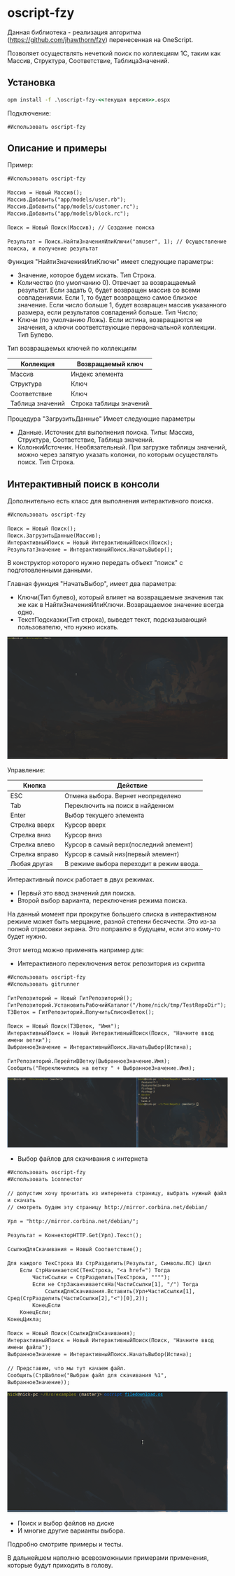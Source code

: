 # oscript-fzy

Данная библиотека - реализация алгоритма (https://github.com/jhawthorn/fzy) перенесенная на OneScript.

Позволяет осуществлять нечеткий поиск по коллекциям 1С, таким как Массив, Структура, Соответствие, ТаблицаЗначений. 

## Установка

```cmd
opm install -f .\oscript-fzy-<<текущая версия>>.ospx
```

Подключение:

```bsl
#Использовать oscript-fzy
```

## Описание и примеры

Пример:
```bsl
#Использовать oscript-fzy

Массив = Новый Массив();
Массив.Добавить("app/models/user.rb");
Массив.Добавить("app/models/customer.rc");
Массив.Добавить("app/models/block.rc");

Поиск = Новый Поиск(Массив); // Создание поиска

Результат = Поиск.НайтиЗначенияИлиКлючи("amuser", 1); // Осуществление поиска, и получение результат
```

Функция "НайтиЗначенияИлиКлючи" имеет следующие параметры:

- Значение,  которое будем искать. Тип Строка.
- Количество (по умолчанию 0). Отвечает за возвращаемый результат. Если задать 0, будет возвращен массив со всеми совпадениями. Если 1, то будет возвращено самое близкое значение. Если число больше 1, будет возвращен массив указанного размера, если результатов совпадений больше. Тип Число;
- Ключи (по умолчанию Ложь). Если истина, возвращаются не значения, а ключи соответствующие первоначальной коллекции. Тип Булево. 

Тип возвращаемых ключей по коллекциям

| Коллекция        | Возвращаемый ключ       |
| -                | -                       |
| Массив           | Индекс элемента         |
| Структура        | Ключ                    |
| Соответствие     | Ключ                    |
| Таблица значений | Строка таблицы значений |

Процедура "ЗагрузитьДанные" Имеет следующие параметры

- Данные. Источник для выполнения поиска. Типы: Массив, Структура, Соответствие, Таблица значений.
- КолонкиИсточник. Необязательный. При загрузке таблицы значений, можно через запятую указать колонки, по которым осуществлять поиск. Тип Строка.

## Интерактивный поиск в консоли

Дополнительно есть класс для выполнения интерактивного поиска. 

```bsl
#Использовать oscript-fzy

Поиск = Новый Поиск();
Поиск.ЗагрузитьДанные(Массив);
ИнтерактивныйПоиск = Новый ИнтерактивныйПоиск(Поиск);
РезультатЗначение = ИнтерактивныйПоиск.НачатьВыбор();
```

В конструктор которого нужно передать объект "поиск" с подготовленными данными.

Главная функция "НачатьВыбор", имеет два параметра:

- Ключи(Тип булево), который влияет на возвращаемые значения так же как в НайтиЗначенияИлиКлючи. Возвращаемое значение всегда одно.
- ТекстПодсказки(Тип строка), выведет текст, подсказывающий пользователю, что нужно искать.

![interactivni_piosk](interactivni_piosk.gif)

Управление:

| Кнопка         | Действие                                 |
| -              | -                                        |
| ESC            | Отмена выбора. Вернет неопределено       |
| Tab            | Переключить на поиск в найденном         |
| Enter          | Выбор текущего элемента                  |
| Стрелка вверх  | Курсор вверх                             |
| Стрелка вниз   | Курсор вниз                              |
| Стрелка влево  | Курсор в самый верх(последний элемент)   |
| Стрелка вправо | Курсор в самый низ(первый элемент)       |
| Любая другая   | В режиме выбора переходит в режим ввода. |

Интерактивный поиск работает в двух режимах.

- Первый это ввод значений для поиска.
- Второй выбор варианта, переключения режима поиска.

На данный момент при прокрутке большего списка в интерактивном режиме может быть мерцание, разной степени бесячести. Это из-за полной отрисовки экрана. Это поправлю в будущем, если это кому-то будет нужно.

Этот метод можно применять например для:

- Интерактивного переключения веток репозитория из скрипта

```bsl
#Использовать oscript-fzy
#Использовать gitrunner

ГитРепозиторий = Новый ГитРепозиторий();
ГитРепозиторий.УстановитьРабочийКаталог("/home/nick/tmp/TestRepoDir");
ТЗВеток = ГитРепозиторий.ПолучитьСписокВеток();

Поиск = Новый Поиск(ТЗВеток, "Имя");
ИнтерактивныйПоиск = Новый ИнтерактивныйПоиск(Поиск, "Начните ввод имени ветки");
ВыбранноеЗначение = ИнтерактивныйПоиск.НачатьВыбор(Истина);

ГитРепозиторий.ПерейтиВВетку(ВыбранноеЗначение.Имя);
Сообщить("Переключились на ветку " + ВыбранноеЗначение.Имя);

```

![perekluchenie_vetok](perekluchenie_vetok.gif)

- Выбор файлов для скачивания с интернета

```bsl
#Использовать oscript-fzy
#Использовать 1connector

// допустим хочу прочитать из интеренета страницу, выбрать нужный файл и скачать
// смотреть будем эту страницу http://mirror.corbina.net/debian/

Урл = "http://mirror.corbina.net/debian/";

Результат = КоннекторHTTP.Get(Урл).Текст();

СсылкиДляСкачивания = Новый Соответствие();

Для каждого ТекСтрока Из СтрРазделить(Результат, Символы.ПС) Цикл
	Если СтрНачинаетсяС(ТекСтрока, "<a href=") Тогда
		ЧастиСсылки = СтрРазделить(ТекСтрока, """");
		Если не СтрЗаканчиваетсяНа(ЧастиСсылки[1], "/") Тогда
			СсылкиДляСкачивания.Вставить(Урл+ЧастиСсылки[1], Сред(СтрРазделить(ЧастиСсылки[2],"<")[0],2));
		КонецЕсли
	КонецЕсли;
КонецЦикла;

Поиск = Новый Поиск(СсылкиДляСкачивания);
ИнтерактивныйПоиск = Новый ИнтерактивныйПоиск(Поиск, "Начните ввод имени файла");
ВыбранноеЗначение = ИнтерактивныйПоиск.НачатьВыбор(Истина);

// Представим, что мы тут качаем файл.
Сообщить(СтрШаблон("Выбран файл для скачивания %1", ВыбранноеЗначение));

```

![interactivni_piosk_file](interactivni_piosk_file.gif)

- Поиск и выбор файлов на диске
- И многие другие варианты выбора.

Подробно смотрите примеры и тесты.

В дальнейшем наполню всевозможными примерами применения, которые будут приходить в голову.
